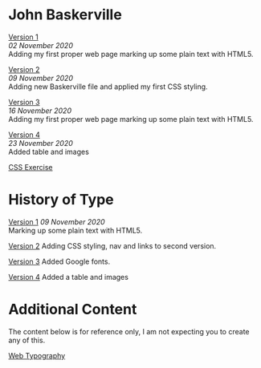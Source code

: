 John Baskerville
================
[Version 1](https://eleventhirty.github.io/john_baskerville/baskerville-one.html)   
*02 November 2020*  
Adding my first proper web page marking up some plain text with HTML5. 

[Version 2](https://eleventhirty.github.io/john_baskerville/baskerville-two.html)   
*09 November 2020*  
Adding new Baskerville file and applied my first CSS styling. 

[Version 3](https://eleventhirty.github.io/john_baskerville/baskerville-three.html)   
*16 November 2020*  
Adding my first proper web page marking up some plain text with HTML5. 

[Version 4](https://eleventhirty.github.io/john_baskerville/baskerville-four.html)   
*23 November 2020*  
Added table and images 

[CSS Exercise](https://eleventhirty.github.io/john_baskerville/exercss.html) 

History of Type
===============
[Version 1](https://eleventhirty.github.io/john_baskerville/history-one.html) 
*09 November 2020*  
Marking up some plain text with HTML5.

[Version 2](https://eleventhirty.github.io/john_baskerville/history-two.html) 
Adding CSS styling, nav and links to second version.

[Version 3](https://eleventhirty.github.io/john_baskerville/history-three.html) 
Added Google fonts.

[Version 4](https://eleventhirty.github.io/john_baskerville/history-four.html) 
Added a table and images


Additional Content
==================

The content below is for reference only, I am not expecting you to create any of this.

[Web Typography](https://eleventhirty.github.io/john_baskerville/typographic-details.html)  


